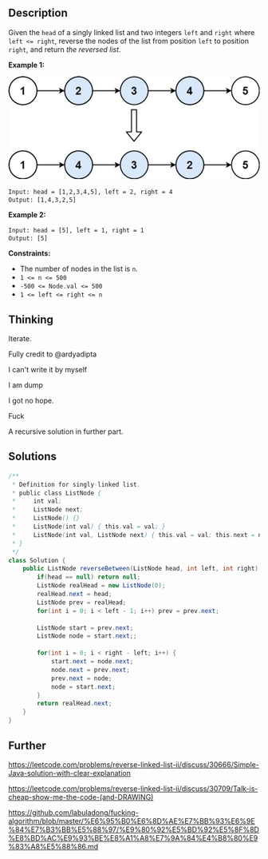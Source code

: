 ## Description

Given the `head` of a singly linked list and two integers `left` and `right` where `left <= right`, reverse the nodes of the list from position `left` to position `right`, and return *the reversed list*.

 

**Example 1:**

![img](../Resources/Images/No.92-ReverseLinkedListII/rev2ex2.jpg)

```
Input: head = [1,2,3,4,5], left = 2, right = 4
Output: [1,4,3,2,5]
```

**Example 2:**

```
Input: head = [5], left = 1, right = 1
Output: [5]
```

 

**Constraints:**

- The number of nodes in the list is `n`.
- `1 <= n <= 500`
- `-500 <= Node.val <= 500`
- `1 <= left <= right <= n`

## Thinking

Iterate. 

Fully credit to @ardyadipta

I can't write it by myself

I am dump

I got no hope.

Fuck

A recursive solution in further part.

## Solutions

~~~java
/**
 * Definition for singly-linked list.
 * public class ListNode {
 *     int val;
 *     ListNode next;
 *     ListNode() {}
 *     ListNode(int val) { this.val = val; }
 *     ListNode(int val, ListNode next) { this.val = val; this.next = next; }
 * }
 */
class Solution {
    public ListNode reverseBetween(ListNode head, int left, int right) {
        if(head == null) return null;
        ListNode realHead = new ListNode(0);
        realHead.next = head;
        ListNode prev = realHead;
        for(int i = 0; i < left - 1; i++) prev = prev.next;
        
        ListNode start = prev.next;
        ListNode node = start.next;;
        
        for(int i = 0; i < right - left; i++) {
            start.next = node.next;
            node.next = prev.next;
            prev.next = node;
            node = start.next;
        }
        return realHead.next;
    }
}
~~~



## Further

https://leetcode.com/problems/reverse-linked-list-ii/discuss/30666/Simple-Java-solution-with-clear-explanation

https://leetcode.com/problems/reverse-linked-list-ii/discuss/30709/Talk-is-cheap-show-me-the-code-(and-DRAWING)

https://github.com/labuladong/fucking-algorithm/blob/master/%E6%95%B0%E6%8D%AE%E7%BB%93%E6%9E%84%E7%B3%BB%E5%88%97/%E9%80%92%E5%BD%92%E5%8F%8D%E8%BD%AC%E9%93%BE%E8%A1%A8%E7%9A%84%E4%B8%80%E9%83%A8%E5%88%86.md